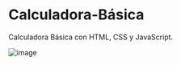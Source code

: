 # Calculadora-Básica


Calculadora Básica con HTML, CSS y JavaScript.




![image](https://user-images.githubusercontent.com/122529721/226487523-1854f132-0f56-4956-9b2b-801cf3132945.png)

 
